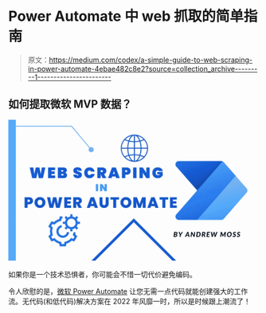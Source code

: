 # Power Automate 中 web 抓取的简单指南

> 原文：<https://medium.com/codex/a-simple-guide-to-web-scraping-in-power-automate-4ebae482c8e2?source=collection_archive---------1----------------------->

## 如何提取微软 MVP 数据？

![](img/8ebbea3e626a529e0ea99ebb0d2275bd.png)

如果你是一个技术恐惧者，你可能会不惜一切代价避免编码。

令人欣慰的是，[微软 Power Automate](https://powerautomate.microsoft.com/en-gb/) 让您无需一点代码就能创建强大的工作流。无代码(和低代码)解决方案在 2022 年风靡一时，所以是时候跟上潮流了！